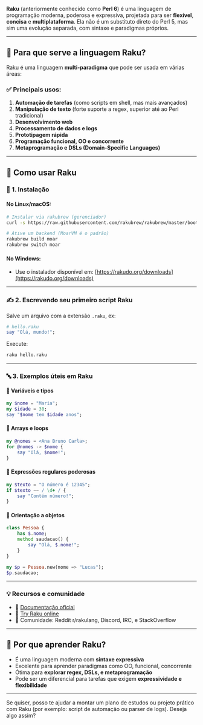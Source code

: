 **Raku** (anteriormente conhecido como **Perl 6**) é uma linguagem de programação moderna, poderosa e expressiva, projetada para ser **flexível**, **concisa** e **multiplataforma**. Ela não é um substituto direto do Perl 5, mas sim uma evolução separada, com sintaxe e paradigmas próprios.

---

## 🧩 Para que serve a linguagem **Raku**?

Raku é uma linguagem **multi-paradigma** que pode ser usada em várias áreas:

### ✅ **Principais usos:**

1. **Automação de tarefas** (como scripts em shell, mas mais avançados)
2. **Manipulação de texto** (forte suporte a regex, superior até ao Perl tradicional)
3. **Desenvolvimento web**
4. **Processamento de dados e logs**
5. **Prototipagem rápida**
6. **Programação funcional, OO e concorrente**
7. **Metaprogramação e DSLs (Domain-Specific Languages)**

---

## 🚀 Como usar Raku

### 🔧 1. **Instalação**

#### No Linux/macOS:

```bash
# Instalar via rakubrew (gerenciador)
curl -s https://raw.githubusercontent.com/rakubrew/rakubrew/master/bootstrap | bash

# Ative um backend (MoarVM é o padrão)
rakubrew build moar
rakubrew switch moar
```

#### No Windows:

* Use o instalador disponível em: [https://rakudo.org/downloads](https://rakudo.org/downloads)

---

### ✍️ 2. **Escrevendo seu primeiro script Raku**

Salve um arquivo com a extensão `.raku`, ex:

```raku
# hello.raku
say "Olá, mundo!";
```

Execute:

```bash
raku hello.raku
```

---

### 🔤 3. **Exemplos úteis em Raku**

#### 📌 Variáveis e tipos

```raku
my $nome = "Maria";
my $idade = 30;
say "$nome tem $idade anos";
```

#### 📌 Arrays e loops

```raku
my @nomes = <Ana Bruno Carla>;
for @nomes -> $nome {
    say "Olá, $nome!";
}
```

#### 📌 Expressões regulares poderosas

```raku
my $texto = "O número é 12345";
if $texto ~~ / \d+ / {
    say "Contém número!";
}
```

#### 📌 Orientação a objetos

```raku
class Pessoa {
    has $.nome;
    method saudacao() {
        say "Olá, $.nome!";
    }
}

my $p = Pessoa.new(nome => "Lucas");
$p.saudacao;
```

---

### 💡 Recursos e comunidade

* 📘 [Documentação oficial](https://docs.raku.org)
* 🧪 [Try Raku online](https://glot.io/new/raku)
* 💬 Comunidade: Reddit r/rakulang, Discord, IRC, e StackOverflow

---

## 🧠 Por que aprender Raku?

* É uma linguagem moderna com **sintaxe expressiva**
* Excelente para aprender paradigmas como OO, funcional, concorrente
* Ótima para **explorar regex, DSLs, e metaprogramação**
* Pode ser um diferencial para tarefas que exigem **expressividade e flexibilidade**

---

Se quiser, posso te ajudar a montar um plano de estudos ou projeto prático com Raku (por exemplo: script de automação ou parser de logs). Deseja algo assim?
